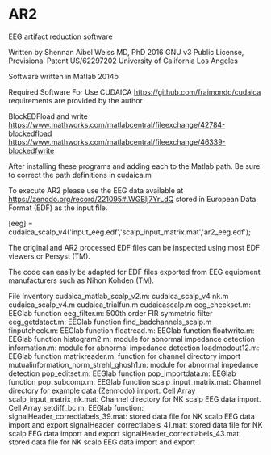 # AR2
EEG artifact reduction software

Written by Shennan Aibel Weiss MD, PhD 2016
GNU v3 Public License, Provisional Patent US/62297202
University of California Los Angeles

Software written in Matlab 2014b 

Required Software For Use
CUDAICA 
https://github.com/fraimondo/cudaica
requirements are provided by the author

BlockEDFload and write
https://www.mathworks.com/matlabcentral/fileexchange/42784-blockedfload
https://www.mathworks.com/matlabcentral/fileexchange/46339-blockedfwrite

After installing these programs and adding each to the Matlab path. Be sure to correct the path definitions in cudaica.m

To execute AR2 please use the EEG data available at https://zenodo.org/record/221095#.WGBIj7YrLdQ stored in European Data Format (EDF)
as the input file.

[eeg] = cudaica_scalp_v4('input_eeg.edf','scalp_input_matrix.mat','ar2_eeg.edf');

The original and AR2 processed EDF files can be inspected using most EDF viewers or Persyst (TM).

The code can easily be adapted for EDF files exported from EEG equipment manufacturers such as Nihon Kohden (TM).

File Inventory
cudaica_matlab_scalp_v2.m:
cudaica_scalp_v4 nk.m
cudaica_scalp_v4.m
cudaica_trialfun.m
cudaicascalp.m
eeg_checkset.m: EEGlab function
eeg_filter.m: 500th order FIR symmetric filter
eeg_getdatact.m: EEGlab function
find_badchannels_scalp.m
finputcheck.m: EEGlab function
floatread.m: EEGlab function
floatwrite.m: EEGlab function
histogram2.m: module for abnormal impedance detection
information.m: module for abnormal impedance detection
loadmodout12.m: EEGlab function
matrixreader.m: function for channel directory import 
mutualinformation_norm_strehl_ghosh1.m: module for abnormal impedance detection
pop_editset.m: EEGlab function
pop_importdata.m: EEGlab function
pop_subcomp.m: EEGlab function
scalp_input_matrix.mat: Channel directory for example data (Zenmodo) import. Cell Array
scalp_input_matrix_nk.mat: Channel directory for NK scalp EEG data import. Cell Array
setdiff_bc.m: EEGlab function: 
signalHeader_correctlabels_39.mat: stored data file for NK scalp EEG data import and export
signalHeader_correctlabels_41.mat: stored data file for NK scalp EEG data import and export
signalHeader_correctlabels_43.mat: stored data file for NK scalp EEG data import and export
